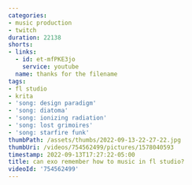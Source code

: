 ```yaml
---
categories:
- music production
- twitch
duration: 22138
shorts:
- links:
  - id: et-mfPKE3jo
    service: youtube
  name: thanks for the filename
tags:
- fl studio
- krita
- 'song: design paradigm'
- 'song: diatoma'
- 'song: ionizing radiation'
- 'song: lost grimoires'
- 'song: starfire funk'
thumbPath: /assets/thumbs/2022-09-13-22-27-22.jpg
thumbUri: /videos/754562499/pictures/1578040593
timestamp: 2022-09-13T17:27:22-05:00
title: can exo remember how to music in fl studio?
videoId: '754562499'
---
```

